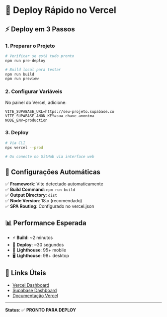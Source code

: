 # 🚀 Deploy Rápido no Vercel

## ⚡ **Deploy em 3 Passos**

### **1. Preparar o Projeto**
```bash
# Verificar se está tudo pronto
npm run pre-deploy

# Build local para testar
npm run build
npm run preview
```

### **2. Configurar Variáveis**
No painel do Vercel, adicione:

```env
VITE_SUPABASE_URL=https://seu-projeto.supabase.co
VITE_SUPABASE_ANON_KEY=sua_chave_anonima
NODE_ENV=production
```

### **3. Deploy**
```bash
# Via CLI
npx vercel --prod

# Ou conecte no GitHub via interface web
```

## 🔧 **Configurações Automáticas**

✅ **Framework**: Vite detectado automaticamente  
✅ **Build Command**: `npm run build`  
✅ **Output Directory**: `dist`  
✅ **Node Version**: 18.x (recomendado)  
✅ **SPA Routing**: Configurado no vercel.json  

## 📊 **Performance Esperada**

- ⚡ **Build**: ~2 minutos
- 🚀 **Deploy**: ~30 segundos  
- 📱 **Lighthouse**: 95+ mobile
- 🖥️ **Lighthouse**: 98+ desktop

## 🔗 **Links Úteis**

- [Vercel Dashboard](https://vercel.com/dashboard)
- [Supabase Dashboard](https://app.supabase.com)
- [Documentação Vercel](https://vercel.com/docs)

---

**Status**: ✅ **PRONTO PARA DEPLOY**